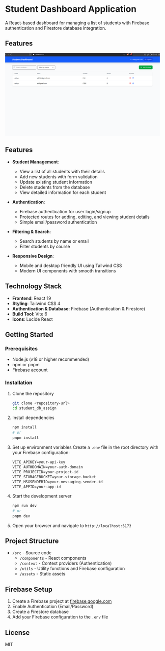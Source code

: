 # Student Dashboard Application

A React-based dashboard for managing a list of students with Firebase authentication and Firestore database integration.

## Features

![ Student Dashboard Application](./public/image.png)

## Features

- **Student Management**:

  - View a list of all students with their details
  - Add new students with form validation
  - Update existing student information
  - Delete students from the database
  - View detailed information for each student

- **Authentication**:

  - Firebase authentication for user login/signup
  - Protected routes for adding, editing, and viewing student details
  - Simple email/password authentication

- **Filtering & Search**:

  - Search students by name or email
  - Filter students by course

- **Responsive Design**:
  - Mobile and desktop friendly UI using Tailwind CSS
  - Modern UI components with smooth transitions

## Technology Stack

- **Frontend**: React 19
- **Styling**: Tailwind CSS 4
- **Authentication & Database**: Firebase (Authentication & Firestore)
- **Build Tool**: Vite 6
- **Icons**: Lucide React

## Getting Started

### Prerequisites

- Node.js (v18 or higher recommended)
- npm or pnpm
- Firebase account

### Installation

1. Clone the repository

   ```bash
   git clone <repository-url>
   cd student_db_assign
   ```

2. Install dependencies

   ```bash
   npm install
   # or
   pnpm install
   ```

3. Set up environment variables
   Create a `.env` file in the root directory with your Firebase configuration:

   ```
   VITE_APIKEY=your-api-key
   VITE_AUTHDOMAIN=your-auth-domain
   VITE_PROJECTID=your-project-id
   VITE_STORAGEBUCKET=your-storage-bucket
   VITE_MSGSENDERID=your-messaging-sender-id
   VITE_APPID=your-app-id
   ```

4. Start the development server

   ```bash
   npm run dev
   # or
   pnpm dev
   ```

5. Open your browser and navigate to `http://localhost:5173`

## Project Structure

- `/src` - Source code
  - `/components` - React components
  - `/context` - Context providers (Authentication)
  - `/utils` - Utility functions and Firebase configuration
  - `/assets` - Static assets

## Firebase Setup

1. Create a Firebase project at [firebase.google.com](https://firebase.google.com/)
2. Enable Authentication (Email/Password)
3. Create a Firestore database
4. Add your Firebase configuration to the `.env` file

## License

MIT
